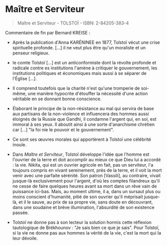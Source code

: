 # Maître et Serviteur

> Maître et Serviteur - TOLSTOÏ - ISBN: 2-84205-383-4

Commentaire de fin par Bernard KREISE :

- Après la publication d'Anna KARÉNINEE en 1877, Tolstoï vécut une crise spirituelle profonde. [...] il ne veut plus être qu'un moraliste et un penseur religieux.

- le comte Tolstoï [...] est un anticonformiste dont la révolte profonde et radicale contre es institutions l'amène à critiquer le gouvernement, les institutions politiques et économiques mais aussi à se séparer de l'Église [...].

- Il comprend toutefois que la charité n'est qu'une tromperie de soi-même, une manière hypocrite d'étouffer la nécessité d'une action véritable en se donnant bonne conscience.

- Élaborant le principe de la non-résistance au mal qui servira de base aux partisans de la non-violence et influencera des hommes aussi éloignés de la Russie que Gandhi, il condamne l'argent qui, en soi, est immoral à ses yeux. Il aboutit ainsi à une sorte d'anarchisme chrétien car [...] "la foi nie le pouvoir et le gouvernement".

- Ce sont ses œuvres morales qui apportèrent à Tolstoï une célébrité inouïe.

- Dans _Maître et Serviteur_, Tolstoï développe l'idée que l'homme est l'ouvrier de la terre et doit accomplir au mieux ce que Dieu lui a accordé : la vie. Nikita, qui est un ouvrier agricole en fait, pas un serviteur, l'a toujours compris en vivant sereinement, près de la terre, et il voit la mort venir avec une parfaite sérénité. Son patron [Vassili], au contraire, vivait jusque-là exclusivement pour l'argent, d'où les comptes filandreux qu'il ne cesse de faire quelques heures avant sa mort dans un rêve vain de puissance ici-bas. Mais, au moment ultime, il a, dans un sursaut plus ou moins conscient d'humanité, pitié de son ouvrier qu'il méprisait jusque-là, et il le sauve, au prix de sa propre vie, sans doute en découvrant, dans une soudaine et brève illumination, l'absurdité de son existence passée.

- Tolstoï ne donne pas à son lecteur la solution hormis cette réflexion tautologique de Brékhounov : "Je sais bien ce que je sais".
Pour Tolstoï, si la vie ne donne pas aux hommes la vérité de la vie, c'est la mort qui la leur dévoile.
